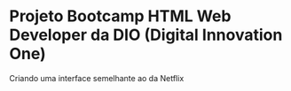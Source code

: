 # Projeto Bootcamp HTML Web Developer da DIO (Digital Innovation One)

Criando uma interface semelhante ao da Netflix
